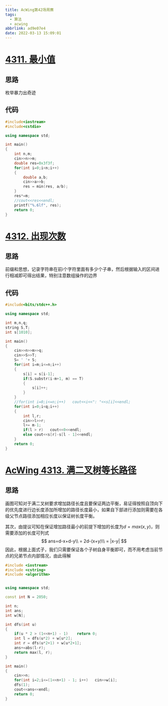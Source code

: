 ```yaml
---
title: AcWing第42场周赛
tags:
  - 算法
  - acwing
abbrlink: ad9e07e4
date: 2022-03-13 15:09:01
---
```


# [4311. 最小值](https://www.acwing.com/problem/content/4314/)

## 思路

枚举暴力出奇迹

## 代码

```c++
#include<iostream>
#include<cstdio>

using namespace std;

int main()
{
    int n,m;
    cin>>n>>m;
    double res=0x3f3f;
    for(int i=0;i<n;i++)
    {
        double a,b;
        cin>>a>>b;
        res = min(res, a/b);
    }
    res*=m;
    //cout<<res<<endl;
    printf("%.6lf", res);
    return 0;
}
```

# [4312. 出现次数](https://www.acwing.com/problem/content/4315/)

## 思路

前缀和思想，记录字符串在前i个字符里面有多少个子串，然后根据输入的区间进行相减即可得出结果，特别注意数组操作的边界

## 代码

```c++
#include<bits/stdc++.h>

using namespace std;

int m,n,q;
string S,T;
int s[1010];

int main()
{
    cin>>n>>m>>q;
    cin>>S>>T;
    S= ' '+ S;
    for(int i=m;i<=n;i++)
    {
        s[i] = s[i-1];
        if(S.substr(i-m+1, m) == T)
        {
            s[i]++;
        }
    }
    //for(int i=0;i<=n;i++)   cout<<i<<": "<<s[i]<<endl;
    for(int i=0;i<q;i++)
    {
        int l,r;
        cin>>l>>r;
        l+= m-1;
        if(l > r)   cout<<0<<endl;
        else cout<<s[r]-s[l - 1]<<endl;
    }
    return 0;
}
```

# [AcWing 4313. 满二叉树等长路径](https://www.acwing.com/problem/content/4316/)

## 思路

画图可知对于满二叉树要求增加路径长度且要保证两边平衡，易证得按照自顶向下的优先度进行边长度添加所增加的路径长度最小，如果自下部进行添加则需要在各级父节点路径添加相应长度以保证树长度平衡。

其次，由提议可知在保证增加路径最小的前提下增加的长度为$d=max(x, y)$，则需要添加的长度可列式
$$
ans=d-x+d-y\\
= 2d-(x+y)\\
= |x-y|
$$
因此，根据上面式子，我们只需要保证各个子树自身平衡即可，而不用考虑当前节点的兄弟节点内部情况，由此得解

```c++
#include <iostream>
#include <cstring>
#include <algorithm>


using namespace std;

const int N = 2050;

int n;
int ans;
int w[N];

int dfs(int u)
{
    if(u * 2 > (1<<n+1) - 1)    return 0;
    int l = dfs(u*2) + w[u*2];
    int r = dfs(u*2+1) + w[u*2+1];
    ans+=abs(l-r);
    return max(l, r);
}

int main()
{
    cin>>n;
    for(int i=2;i<=(1<<n+1) - 1; i++)   cin>>w[i];
    dfs(1);
    cout<<ans<<endl;
    return 0;
}
```

